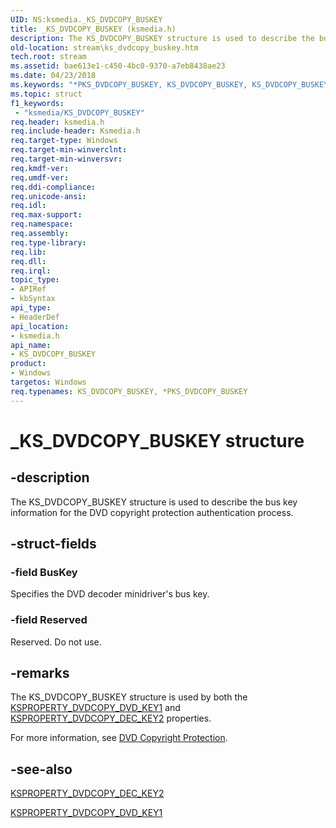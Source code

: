```yaml
---
UID: NS:ksmedia._KS_DVDCOPY_BUSKEY
title: _KS_DVDCOPY_BUSKEY (ksmedia.h)
description: The KS_DVDCOPY_BUSKEY structure is used to describe the bus key information for the DVD copyright protection authentication process.
old-location: stream\ks_dvdcopy_buskey.htm
tech.root: stream
ms.assetid: bae613e1-c450-4bc0-9370-a7eb8438ae23
ms.date: 04/23/2018
ms.keywords: "*PKS_DVDCOPY_BUSKEY, KS_DVDCOPY_BUSKEY, KS_DVDCOPY_BUSKEY structure [Streaming Media Devices], PKS_DVDCOPY_BUSKEY, PKS_DVDCOPY_BUSKEY structure pointer [Streaming Media Devices], _KS_DVDCOPY_BUSKEY, dvdref_e3933026-ef22-42c4-8977-2c648421ccb2.xml, ksmedia/KS_DVDCOPY_BUSKEY, ksmedia/PKS_DVDCOPY_BUSKEY, stream.ks_dvdcopy_buskey"
ms.topic: struct
f1_keywords:
 - "ksmedia/KS_DVDCOPY_BUSKEY"
req.header: ksmedia.h
req.include-header: Ksmedia.h
req.target-type: Windows
req.target-min-winverclnt: 
req.target-min-winversvr: 
req.kmdf-ver: 
req.umdf-ver: 
req.ddi-compliance: 
req.unicode-ansi: 
req.idl: 
req.max-support: 
req.namespace: 
req.assembly: 
req.type-library: 
req.lib: 
req.dll: 
req.irql: 
topic_type:
- APIRef
- kbSyntax
api_type:
- HeaderDef
api_location:
- ksmedia.h
api_name:
- KS_DVDCOPY_BUSKEY
product:
- Windows
targetos: Windows
req.typenames: KS_DVDCOPY_BUSKEY, *PKS_DVDCOPY_BUSKEY
---
```


# _KS_DVDCOPY_BUSKEY structure


## -description


The KS_DVDCOPY_BUSKEY structure is used to describe the bus key information for the DVD copyright protection authentication process.


## -struct-fields




### -field BusKey

Specifies the DVD decoder minidriver's bus key.


### -field Reserved

Reserved. Do not use.


## -remarks



The KS_DVDCOPY_BUSKEY structure is used by both the <a href="https://docs.microsoft.com/windows-hardware/drivers/stream/ksproperty-dvdcopy-dvd-key1">KSPROPERTY_DVDCOPY_DVD_KEY1</a> and <a href="https://docs.microsoft.com/windows-hardware/drivers/stream/ksproperty-dvdcopy-dec-key2">KSPROPERTY_DVDCOPY_DEC_KEY2</a> properties.

For more information, see <a href="https://docs.microsoft.com/windows-hardware/drivers/stream/dvd-copyright-protection">DVD Copyright Protection</a>.




## -see-also




<a href="https://docs.microsoft.com/windows-hardware/drivers/stream/ksproperty-dvdcopy-dec-key2">KSPROPERTY_DVDCOPY_DEC_KEY2</a>



<a href="https://docs.microsoft.com/windows-hardware/drivers/stream/ksproperty-dvdcopy-dvd-key1">KSPROPERTY_DVDCOPY_DVD_KEY1</a>
 

 

